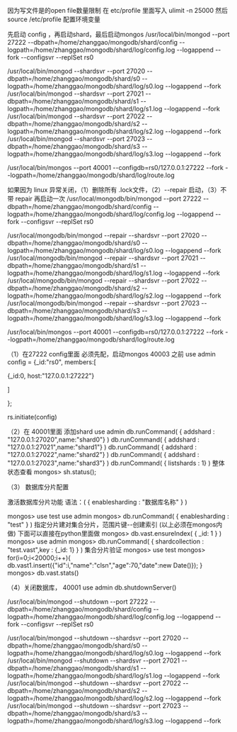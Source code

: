 因为写文件是的open file数量限制
在 etc/profile 里面写入
ulimit -n 25000
然后 source /etc/profile   配置环境变量

先启动 config ，再启动shard，最后启动mongos
/usr/local/bin/mongod --port 27222 --dbpath=/home/zhanggao/mongodb/shard/config --logpath=/home/zhanggao/mongodb/shard/log/config.log --logappend --fork --configsvr --replSet rs0

/usr/local/bin/mongod --shardsvr --port 27020 --dbpath=/home/zhanggao/mongodb/shard/s0 --logpath=/home/zhanggao/mongodb/shard/log/s0.log --logappend --fork
/usr/local/bin/mongod --shardsvr --port 27021 --dbpath=/home/zhanggao/mongodb/shard/s1 --logpath=/home/zhanggao/mongodb/shard/log/s1.log --logappend --fork
/usr/local/bin/mongod --shardsvr --port 27022 --dbpath=/home/zhanggao/mongodb/shard/s2 --logpath=/home/zhanggao/mongodb/shard/log/s2.log --logappend --fork
/usr/local/bin/mongod --shardsvr --port 27023 --dbpath=/home/zhanggao/mongodb/shard/s3 --logpath=/home/zhanggao/mongodb/shard/log/s3.log --logappend --fork

/usr/local/bin/mongos --port 40001 --configdb=rs0/127.0.0.1:27222 --fork --logpath=/home/zhanggao/mongodb/shard/log/route.log


如果因为 linux 异常关闭，（1）删除所有 .lock文件，（2）--repair  启动，（3）不带 repair 再启动一次
/usr/local/mongodb/bin/mongod --port 27222 --dbpath=/home/zhanggao/mongodb/shard/config --logpath=/home/zhanggao/mongodb/shard/log/config.log --logappend --fork --configsvr --replSet rs0

/usr/local/mongodb/bin/mongod --repair --shardsvr --port 27020 --dbpath=/home/zhanggao/mongodb/shard/s0 --logpath=/home/zhanggao/mongodb/shard/log/s0.log --logappend --fork
/usr/local/mongodb/bin/mongod --repair --shardsvr --port 27021 --dbpath=/home/zhanggao/mongodb/shard/s1 --logpath=/home/zhanggao/mongodb/shard/log/s1.log --logappend --fork
/usr/local/mongodb/bin/mongod --repair --shardsvr --port 27022 --dbpath=/home/zhanggao/mongodb/shard/s2 --logpath=/home/zhanggao/mongodb/shard/log/s2.log --logappend --fork
/usr/local/mongodb/bin/mongod --repair --shardsvr --port 27023 --dbpath=/home/zhanggao/mongodb/shard/s3 --logpath=/home/zhanggao/mongodb/shard/log/s3.log --logappend --fork

/usr/local/bin/mongos --port 40001 --configdb=rs0/127.0.0.1:27222 --fork --logpath=/home/zhanggao/mongodb/shard/log/route.log

（1）在27222  config里面
必须先配，启动mongos 40003 之前
use admin
config = {_id:"rs0", members:[

  {_id:0, host:"127.0.0.1:27222"}

  ]

};

rs.initiate(config)

（2）在 40001里面
添加shard
use admin
db.runCommand( { addshard : "127.0.0.1:27020",name:"shard0"} )
db.runCommand( { addshard : "127.0.0.1:27021",name:"shard1"} )
db.runCommand( { addshard : "127.0.0.1:27022",name:"shard2"} )
db.runCommand( { addshard : "127.0.0.1:27023",name:"shard3"} )
db.runCommand( { listshards : 1} )
整体状态查看
mongos> sh.status();


（3） 数据库分片配置

激活数据库分片功能
语法：( { enablesharding : "数据库名称" } )

mongos> use test
use admin
mongos> db.runCommand( { enablesharding : "test" } )
指定分片建对集合分片，范围片键--创建索引
(以上必须在mongos内做)
下面可以直接在python里面做
mongos> db.vast.ensureIndex( { _id: 1 } )
mongos> use admin
mongos> db.runCommand( { shardcollection : "test.vast",key : {_id: 1} } )
集合分片验证
mongos> use test
mongos> for(i=0;i<20000;i++){ db.vast1.insert({"id":i,"name":"clsn","age":70,"date":new Date()}); }
mongos> db.vast.stats()


（4）关闭数据库，
40001
use admin
db.shutdownServer()

/usr/local/bin/mongod --shutdown --port 27222 --dbpath=/home/zhanggao/mongodb/shard/config --logpath=/home/zhanggao/mongodb/shard/log/config.log --logappend --fork --configsvr --replSet rs0

/usr/local/bin/mongod --shutdown --shardsvr --port 27020 --dbpath=/home/zhanggao/mongodb/shard/s0 --logpath=/home/zhanggao/mongodb/shard/log/s0.log --logappend --fork
/usr/local/bin/mongod --shutdown --shardsvr --port 27021 --dbpath=/home/zhanggao/mongodb/shard/s1 --logpath=/home/zhanggao/mongodb/shard/log/s1.log --logappend --fork
/usr/local/bin/mongod --shutdown --shardsvr --port 27022 --dbpath=/home/zhanggao/mongodb/shard/s2 --logpath=/home/zhanggao/mongodb/shard/log/s2.log --logappend --fork
/usr/local/bin/mongod --shutdown --shardsvr --port 27023 --dbpath=/home/zhanggao/mongodb/shard/s3 --logpath=/home/zhanggao/mongodb/shard/log/s3.log --logappend --fork
